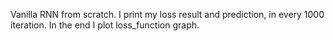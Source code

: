 Vanilla RNN from scratch. I print my loss result and prediction, in every 1000 iteration. In the end I plot loss_function graph.
